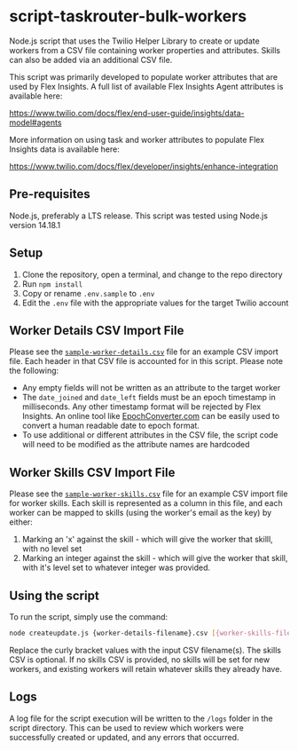 # script-taskrouter-bulk-workers
Node.js script that uses the Twilio Helper Library to create or update workers from a CSV file containing worker properties and attributes. Skills can also be added via an additional CSV file.

This script was primarily developed to populate worker attributes that are used by Flex Insights. A full list of available Flex Insights Agent attributes is available here:

https://www.twilio.com/docs/flex/end-user-guide/insights/data-model#agents

More information on using task and worker attributes to populate Flex Insights data is available here:

https://www.twilio.com/docs/flex/developer/insights/enhance-integration

## Pre-requisites
Node.js, preferably a LTS release. This script was tested using Node.js version 14.18.1
 
## Setup
1. Clone the repository, open a terminal, and change to the repo directory
2. Run `npm install`
3. Copy or rename `.env.sample` to `.env`
4. Edit the `.env` file with the appropriate values for the target Twilio account

## Worker Details CSV Import File
Please see the [`sample-worker-details.csv`](sample-worker-details.csv) file for an example CSV import file. Each header in that CSV file is accounted for in this script. Please note the following:

* Any empty fields will not be written as an attribute to the target worker
* The `date_joined` and `date_left` fields must be an epoch timestamp in milliseconds. Any other timestamp format will be rejected by Flex Insights. An online tool like [EpochConverter.com](https://www.epochconverter.com/) can be easily used to convert a human readable date to epoch format.
* To use additional or different attributes in the CSV file, the script code will need to be modified as the attribute names are hardcoded

## Worker Skills CSV Import File
Please see the [`sample-worker-skills.csv`](sample-worker-skills.csv) file for an example CSV import file for worker skills. Each skill is represented as a column in this file, and each worker can be mapped to skills (using the worker's email as the key) by either:

1. Marking an 'x' against the skill - which will give the worker that skilll, with no level set
2. Marking an integer against the skill - which will give the worker that skill, with it's level set to whatever integer was provided.


## Using the script
To run the script, simply use the command:

```bash
node createupdate.js {worker-details-filename}.csv [{worker-skills-filename}.csv]
```

Replace the curly bracket values with the input CSV filename(s). The skills CSV is optional. If no skills CSV is provided, no skills will be set for new workers, and existing workers will retain whatever skills they already have.

## Logs
A log file for the script execution will be written to the `/logs` folder in the script directory. This can be used to review which workers were successfully created or updated, and any errors that occurred.
